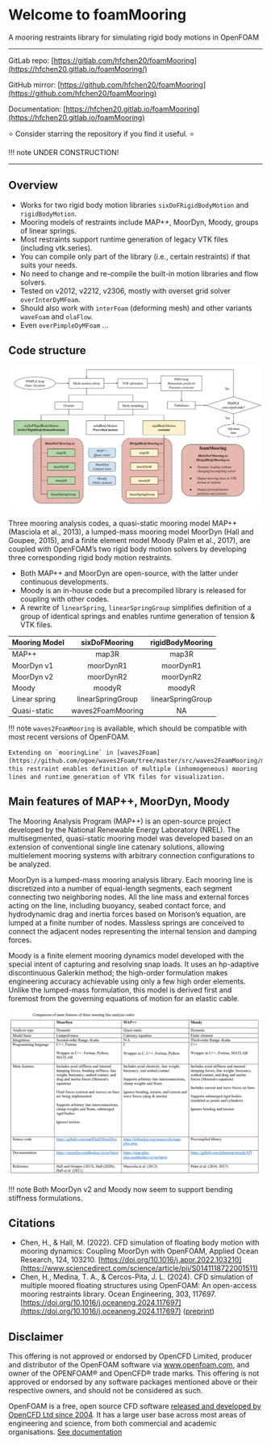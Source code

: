 # Welcome to foamMooring

A mooring restraints library for simulating rigid body motions in OpenFOAM

---

GitLab repo: [https://gitlab.com/hfchen20/foamMooring](https://hfchen20.gitlab.io/foamMooring/)

GitHub mirror: [https://github.com/hfchen20/foamMooring](https://github.com/hfchen20/foamMooring)

Documentation: [https://hfchen20.gitlab.io/foamMooring](https://hfchen20.gitlab.io/foamMooring)

:star: Consider starring the repository if you find it useful. :star:

!!! note
    UNDER CONSTRUCTION!

---

## Overview

- Works for two rigid body motion libraries `sixDoFRigidBodyMotion` and `rigidBodyMotion`.
- Mooring models of restraints include MAP++, MoorDyn, Moody, groups of linear springs.
- Most restraints support runtime generation of legacy VTK files (including vtk.series).
- You can compile only part of the library (i.e., certain restraints) if that suits your needs.
- No need to change and re-compile the built-in motion libraries and flow solvers.
- Tested on v2012, v2212, v2306, mostly with overset grid solver `overInterDyMFoam`.
- Should also work with `interFoam` (deforming mesh) and other variants `waveFoam` and `olaFlow`.
- Even `overPimpleDyMFoam` ...

## Code structure
![Flowchart of foamMooring](img/flowchart_foamMooring.svg)

Three mooring analysis codes, a quasi-static mooring model MAP++ (Masciola et al., 2013), a lumped-mass mooring model MoorDyn (Hall and Goupee, 2015), and a finite element model Moody (Palm et al., 2017), are coupled with OpenFOAM’s two rigid body motion solvers by developing three corresponding rigid body motion restraints.

- Both MAP++ and MoorDyn are open-source, with the latter under continuous developments. 
- Moody is an in-house code but a precompiled library is released for coupling with other codes.
- A rewrite of `linearSpring`, `linearSpringGroup` simplifies definition of a group of identical springs and enables runtime generation of tension & VTK files.

Mooring Model | sixDoFMooring | rigidBodyMooring
:------------ |:-------------:|:-----------:
MAP++         | map3R        | map3R 
MoorDyn v1    | moorDynR1    | moorDynR1
MoorDyn v2    | moorDynR2    | moorDynR2
Moody         | moodyR       | moodyR
Linear spring | linearSpringGroup  | linearSpringGroup
Quasi-static  | waves2FoamMooring  | NA

!!! note
    `waves2FoamMooring` is available, which should be compatible with most recent versions of OpenFOAM.

    Extending on `mooringLine` in [waves2Foam](https://github.com/ogoe/waves2Foam/tree/master/src/waves2FoamMooring/mooringLine), this restraint enables definition of multiple (inhomogeneous) mooring lines and runtime generation of VTK files for visualization.

## Main features of MAP++, MoorDyn, Moody

The Mooring Analysis Program (MAP++) is an open-source project developed by the National Renewable Energy Laboratory (NREL). The multisegmented, quasi-static mooring model was developed based on an extension of conventional single line catenary solutions, allowing multielement mooring systems with arbitrary connection configurations to be analyzed. 

MoorDyn is a lumped-mass mooring analysis library. Each mooring line is discretized into a number of equal-length segments, each segment connecting two neighboring nodes. All the line mass and external forces acting on the line, including buoyancy, seabed contact force, and hydrodynamic drag and inertia forces based on Morison’s equation, are lumped at a finite number of nodes. Massless springs are conceived to connect the adjacent nodes representing the internal tension and damping forces. 

Moody is a finite element mooring dynamics model developed with the special intent of capturing and resolving snap loads. It uses an hp-adaptive discontinuous Galerkin method; the high-order formulation makes engineering accuracy achievable using only a few high order elements. Unlike the lumped-mass formulation, this model is derived first and foremost from the governing equations of motion for an elastic cable.

![Three mooring line codes](img/comparison_3_mooring_codes.PNG)

!!! note
    Both MoorDyn v2 and Moody now seem to support bending stiffness formulations.

## Citations
- Chen, H., & Hall, M. (2022). CFD simulation of floating body motion with mooring dynamics: Coupling MoorDyn with OpenFOAM,
Applied Ocean Research, 124, 103210. [https://doi.org/10.1016/j.apor.2022.103210](https://www.sciencedirect.com/science/article/pii/S0141118722001511)
- Chen, H., Medina, T. A., & Cercos-Pita, J. L. (2024). CFD simulation of multiple moored floating structures using OpenFOAM: An open-access mooring restraints library. Ocean Engineering, 303, 117697. [https://doi.org/10.1016/j.oceaneng.2024.117697](https://doi.org/10.1016/j.oceaneng.2024.117697) ([preprint](http://dx.doi.org/10.13140/RG.2.2.34206.10569))

## Disclaimer

This offering is not approved or endorsed by OpenCFD Limited, producer and distributor of the OpenFOAM software via www.openfoam.com, and owner of the OPENFOAM® and OpenCFD® trade marks. This offering is not approved or endorsed by any software packages mentioned above or their respective owners, and should not be considered as such.

OpenFOAM is a free, open source CFD software [released and developed by OpenCFD Ltd since 2004](http://www.openfoam.com/history/).
It has a large user base across most areas of engineering and science, from both commercial and academic organisations. [See documentation](http://www.openfoam.com/documentation)


